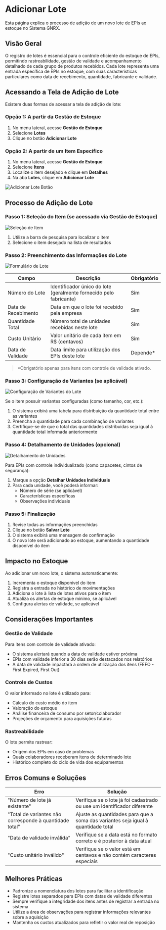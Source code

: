 # Adicionar Lote

Esta página explica o processo de adição de um novo lote de EPIs ao estoque no Sistema GNRX.

## Visão Geral

O registro de lotes é essencial para o controle eficiente do estoque de EPIs, permitindo rastreabilidade, gestão de validade e acompanhamento detalhado de cada grupo de produtos recebidos. Cada lote representa uma entrada específica de EPIs no estoque, com suas características particulares como data de recebimento, quantidade, fabricante e validade.

## Acessando a Tela de Adição de Lote

Existem duas formas de acessar a tela de adição de lote:

### Opção 1: A partir da Gestão de Estoque

1. No menu lateral, acesse **Gestão de Estoque**
2. Selecione **Lotes**
3. Clique no botão **Adicionar Lote**

### Opção 2: A partir de um Item Específico

1. No menu lateral, acesse **Gestão de Estoque**
2. Selecione **Itens**
3. Localize o item desejado e clique em **Detalhes**
4. Na aba **Lotes**, clique em **Adicionar Lote**

![Adicionar Lote Botão](../../../assets/images/adicionar-lote-botao.png)

## Processo de Adição de Lote

### Passo 1: Seleção do Item (se acessado via Gestão de Estoque)

![Seleção de Item](../../../assets/images/lote-selecao-item.png)

1. Utilize a barra de pesquisa para localizar o item
2. Selecione o item desejado na lista de resultados

### Passo 2: Preenchimento das Informações do Lote

![Formulário de Lote](../../../assets/images/lote-formulario.png)

| Campo | Descrição | Obrigatório |
|-------|-----------|-------------|
| Número do Lote | Identificador único do lote (geralmente fornecido pelo fabricante) | Sim |
| Data de Recebimento | Data em que o lote foi recebido pela empresa | Sim |
| Quantidade Total | Número total de unidades recebidas neste lote | Sim |
| Custo Unitário | Valor unitário de cada item em R$ (centavos) | Sim |
| Data de Validade | Data limite para utilização dos EPIs deste lote | Depende* |

> *Obrigatório apenas para itens com controle de validade ativado.

### Passo 3: Configuração de Variantes (se aplicável)

![Configuração de Variantes do Lote](../../../assets/images/lote-variantes.png)

Se o item possuir variantes configuradas (como tamanho, cor, etc.):

1. O sistema exibirá uma tabela para distribuição da quantidade total entre as variantes
2. Preencha a quantidade para cada combinação de variantes
3. Certifique-se de que o total das quantidades distribuídas seja igual à quantidade total informada anteriormente

### Passo 4: Detalhamento de Unidades (opcional)

![Detalhamento de Unidades](../../../assets/images/lote-detalhamento.png)

Para EPIs com controle individualizado (como capacetes, cintos de segurança):

1. Marque a opção **Detalhar Unidades Individuais**
2. Para cada unidade, você poderá informar:
   - Número de série (se aplicável)
   - Características específicas
   - Observações individuais

### Passo 5: Finalização

1. Revise todas as informações preenchidas
2. Clique no botão **Salvar Lote**
3. O sistema exibirá uma mensagem de confirmação
4. O novo lote será adicionado ao estoque, aumentando a quantidade disponível do item

## Impacto no Estoque

Ao adicionar um novo lote, o sistema automaticamente:

1. Incrementa o estoque disponível do item
2. Registra a entrada no histórico de movimentações
3. Adiciona o lote à lista de lotes ativos para o item
4. Atualiza os alertas de estoque mínimo, se aplicável
5. Configura alertas de validade, se aplicável

## Considerações Importantes

### Gestão de Validade

Para itens com controle de validade ativado:

- O sistema alertará quando a data de validade estiver próxima
- EPIs com validade inferior a 30 dias serão destacados nos relatórios
- A data de validade impactará a ordem de utilização dos itens (FEFO - First Expired, First Out)

### Controle de Custos

O valor informado no lote é utilizado para:

- Cálculo do custo médio do item
- Valoração do estoque
- Análise financeira de consumo por setor/colaborador
- Projeções de orçamento para aquisições futuras

### Rastreabilidade

O lote permite rastrear:

- Origem dos EPIs em caso de problemas
- Quais colaboradores receberam itens de determinado lote
- Histórico completo do ciclo de vida dos equipamentos

## Erros Comuns e Soluções

| Erro | Solução |
|------|---------|
| "Número de lote já existente" | Verifique se o lote já foi cadastrado ou use um identificador diferente |
| "Total de variantes não corresponde à quantidade total" | Ajuste as quantidades para que a soma das variantes seja igual à quantidade total |
| "Data de validade inválida" | Verifique se a data está no formato correto e é posterior à data atual |
| "Custo unitário inválido" | Verifique se o valor está em centavos e não contém caracteres especiais |

## Melhores Práticas

- Padronize a nomenclatura dos lotes para facilitar a identificação
- Registre lotes separados para EPIs com datas de validade diferentes
- Sempre verifique a integridade dos itens antes de registrar a entrada no sistema
- Utilize a área de observações para registrar informações relevantes sobre a aquisição
- Mantenha os custos atualizados para refletir o valor real de reposição